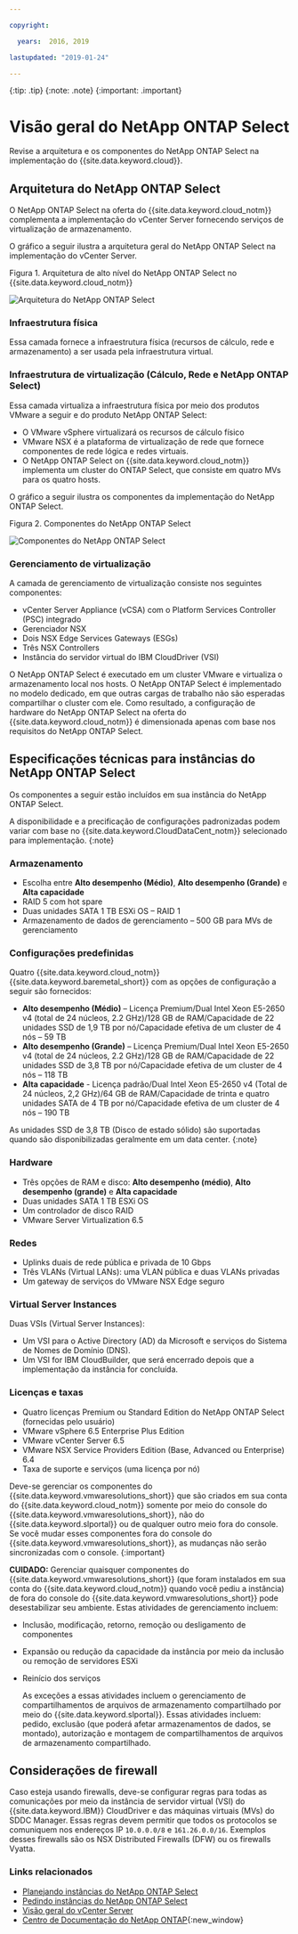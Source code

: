 ```yaml
---

copyright:

  years:  2016, 2019

lastupdated: "2019-01-24"

---
```


{:tip: .tip}
{:note: .note}
{:important: .important}

# Visão geral do NetApp ONTAP Select

Revise a arquitetura e os componentes do NetApp ONTAP Select na implementação do {{site.data.keyword.cloud}}.

## Arquitetura do NetApp ONTAP Select

O NetApp ONTAP Select na oferta do {{site.data.keyword.cloud_notm}} complementa a implementação do vCenter Server fornecendo serviços de virtualização de armazenamento.

O gráfico a seguir ilustra a arquitetura geral do NetApp ONTAP Select na implementação do vCenter Server.

Figura 1. Arquitetura de alto nível do NetApp ONTAP Select no {{site.data.keyword.cloud_notm}}

![Arquitetura do NetApp ONTAP Select](np_architecture.svg "Arquitetura de alto nível do NetApp ONTAP Select no IBM Cloud")

### Infraestrutura física

Essa camada fornece a infraestrutura física (recursos de cálculo, rede e armazenamento) a ser usada pela infraestrutura virtual.

### Infraestrutura de virtualização (Cálculo, Rede e NetApp ONTAP Select)

Essa camada virtualiza a infraestrutura física por meio dos produtos VMware a seguir e do produto NetApp ONTAP Select:
* O VMware vSphere virtualizará os recursos de cálculo físico
* VMware NSX é a plataforma de virtualização de rede que fornece componentes de rede lógica e redes virtuais.
* O NetApp ONTAP Select on {{site.data.keyword.cloud_notm}} implementa um cluster do ONTAP Select, que consiste em quatro MVs para os quatro hosts.

O gráfico a seguir ilustra os componentes da implementação do NetApp ONTAP Select.

Figura 2. Componentes do NetApp ONTAP Select

![Componentes do NetApp ONTAP Select](np_netappcomponents.svg "Componentes do NetApp ONTAP Select")

### Gerenciamento de virtualização

A camada de gerenciamento de virtualização consiste nos seguintes componentes:

* vCenter Server Appliance (vCSA) com o Platform Services Controller (PSC) integrado
* Gerenciador NSX
* Dois NSX Edge Services Gateways (ESGs)
* Três NSX Controllers
* Instância do servidor virtual do IBM CloudDriver (VSI)

O NetApp ONTAP Select é executado em um cluster VMware e virtualiza o armazenamento local nos hosts. O NetApp ONTAP Select é implementado no modelo dedicado, em que outras cargas de trabalho não são esperadas compartilhar o cluster com ele. Como resultado, a configuração de hardware do NetApp ONTAP Select na oferta do {{site.data.keyword.cloud_notm}} é dimensionada apenas com base nos requisitos do NetApp ONTAP Select.

## Especificações técnicas para instâncias do NetApp ONTAP Select

Os componentes a seguir estão incluídos em sua instância do NetApp ONTAP Select.

A disponibilidade e a precificação de configurações padronizadas podem variar com base no {{site.data.keyword.CloudDataCent_notm}} selecionado para implementação.
{:note}

### Armazenamento

* Escolha entre **Alto desempenho (Médio)**, **Alto desempenho (Grande)** e **Alta capacidade**
* RAID 5 com hot spare
* Duas unidades SATA 1 TB ESXi OS – RAID 1
* Armazenamento de dados de gerenciamento – 500 GB para MVs de gerenciamento

### Configurações predefinidas

Quatro {{site.data.keyword.cloud_notm}} {{site.data.keyword.baremetal_short}} com as opções de configuração a seguir são fornecidos:
* **Alto desempenho (Médio)** – Licença Premium/Dual Intel Xeon E5-2650 v4 (total de 24 núcleos, 2.2 GHz)/128 GB de RAM/Capacidade de 22 unidades SSD de 1,9 TB por nó/Capacidade efetiva de um cluster de 4 nós – 59 TB
* **Alto desempenho (Grande)** – Licença Premium/Dual Intel Xeon E5-2650 v4 (total de 24 núcleos, 2.2 GHz)/128 GB de RAM/Capacidade de 22 unidades SSD de 3,8 TB por nó/Capacidade efetiva de um cluster de 4 nós – 118 TB
* **Alta capacidade** - Licença padrão/Dual Intel Xeon E5-2650 v4 (Total de 24 núcleos, 2,2 GHz)/64 GB de RAM/Capacidade de trinta e quatro unidades SATA de 4 TB por nó/Capacidade efetiva de um cluster de 4 nós – 190 TB

As unidades SSD de 3,8 TB (Disco de estado sólido) são suportadas quando são disponibilizadas geralmente em um data center.
{:note}

### Hardware

* Três opções de RAM e disco: **Alto desempenho (médio)**, **Alto desempenho (grande)** e **Alta capacidade**
* Duas unidades SATA 1 TB ESXi OS
* Um controlador de disco RAID
* VMware Server Virtualization 6.5

### Redes

* Uplinks duais de rede pública e privada de 10 Gbps
* Três VLANs (Virtual LANs): uma VLAN pública e duas VLANs privadas
* Um gateway de serviços do VMware NSX Edge seguro

### Virtual Server Instances

Duas VSIs (Virtual Server Instances):
* Um VSI para o Active Directory (AD) da Microsoft e serviços do Sistema de Nomes de Domínio (DNS).
* Um VSI for IBM CloudBuilder, que será encerrado depois que a implementação da instância for concluída.

### Licenças e taxas

*  Quatro licenças Premium ou Standard Edition do NetApp ONTAP Select (fornecidas pelo usuário)
*  VMware vSphere 6.5 Enterprise Plus Edition
*  VMware vCenter Server 6.5
*  VMware NSX Service Providers Edition (Base, Advanced ou Enterprise) 6.4
*  Taxa de suporte e serviços (uma licença por nó)

Deve-se gerenciar os componentes do {{site.data.keyword.vmwaresolutions_short}} que são criados em sua conta do {{site.data.keyword.cloud_notm}} somente por meio do console do
{{site.data.keyword.vmwaresolutions_short}}, não do {{site.data.keyword.slportal}} ou de qualquer outro meio fora do console. Se você mudar esses componentes fora do console do {{site.data.keyword.vmwaresolutions_short}}, as mudanças não serão sincronizadas com o console.
{:important}

**CUIDADO:** Gerenciar quaisquer componentes do {{site.data.keyword.vmwaresolutions_short}} (que foram instalados em sua conta do {{site.data.keyword.cloud_notm}} quando você pediu a instância) de fora do console do {{site.data.keyword.vmwaresolutions_short}} pode desestabilizar seu ambiente. Estas atividades de gerenciamento incluem:
*  Inclusão, modificação, retorno, remoção ou desligamento de componentes
*  Expansão ou redução da capacidade da instância por meio da inclusão ou remoção de servidores ESXi
*  Reinício dos serviços

   As exceções a essas atividades incluem o gerenciamento de compartilhamentos de arquivos de armazenamento compartilhado por meio do {{site.data.keyword.slportal}}. Essas atividades incluem: pedido, exclusão (que poderá afetar armazenamentos de dados, se montado), autorização e montagem de compartilhamentos de arquivos de armazenamento compartilhado.

## Considerações de firewall

Caso esteja usando firewalls, deve-se configurar regras para todas as comunicações por meio da instância de servidor virtual (VSI) do {{site.data.keyword.IBM}} CloudDriver e das máquinas virtuais (MVs) do SDDC Manager. Essas regras devem permitir que todos os protocolos se comuniquem nos endereços IP `10.0.0.0/8` e `161.26.0.0/16`. Exemplos desses firewalls são os NSX Distributed Firewalls (DFW) ou os firewalls Vyatta.

### Links relacionados

* [Planejando instâncias do NetApp ONTAP Select](/docs/services/vmwaresolutions/netapp/np_planning.html#requirements-and-planning-for-netapp-ontap-select-instances)
* [Pedindo instâncias do NetApp ONTAP Select](/docs/services/vmwaresolutions/netapp/np_orderinginstances.html)
* [Visão geral do vCenter Server](/docs/services/vmwaresolutions/vcenter/vc_vcenterserveroverview.html)
* [Centro de Documentação do NetApp ONTAP](http://docs.netapp.com/ontap-9/index.jsp?topic=%2Fcom.netapp.doc.exp-clus-peer%2Fhome.html){:new_window}
